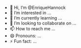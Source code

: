 - 👋 Hi, I’m @EnriqueHannock
- 👀 I’m interested in ...
- 🌱 I’m currently learning ...
- 💞️ I’m looking to collaborate on ...
- 📫 How to reach me ...
- 😄 Pronouns: ...
- ⚡ Fun fact: ...

<!---
EnriqueHannock/EnriqueHannock is a ✨ special ✨ repository because its `README.md` (this file) appears on your GitHub profile.
You can click the Preview link to take a look at your changes.
--->
